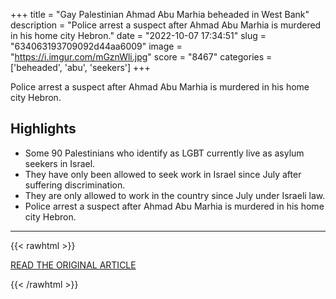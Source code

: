+++
title = "Gay Palestinian Ahmad Abu Marhia beheaded in West Bank"
description = "Police arrest a suspect after Ahmad Abu Marhia is murdered in his home city Hebron."
date = "2022-10-07 17:34:51"
slug = "634063193709092d44aa6009"
image = "https://i.imgur.com/mGznWli.jpg"
score = "8467"
categories = ['beheaded', 'abu', 'seekers']
+++

Police arrest a suspect after Ahmad Abu Marhia is murdered in his home city Hebron.

## Highlights

- Some 90 Palestinians who identify as LGBT currently live as asylum seekers in Israel.
- They have only been allowed to seek work in Israel since July after suffering discrimination.
- They are only allowed to work in the country since July under Israeli law.
- Police arrest a suspect after Ahmad Abu Marhia is murdered in his home city Hebron.

---

{{< rawhtml >}}
  <p class="article-category">
    <a target="_blank" href="https://www.bbc.com/news/world-middle-east-63174835">READ THE ORIGINAL ARTICLE</a>
  </p>
{{< /rawhtml >}}
